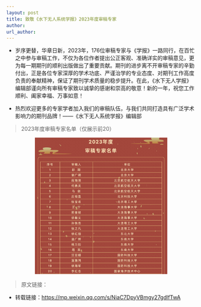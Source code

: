 ```yaml
---
layout: post
title: 致敬《水下无人系统学报》2023年度审稿专家
author: 
url_author: 
---
```


- 岁序更替，华章日新，2023年，176位审稿专家与《学报》一路同行，在百忙之中参与审稿工作，不仅为各位作者提出公正客观、准确详实的审稿意见，更为每一期期刊的顺利出版做出了重要贡献。期刊的进步离不开审稿专家的辛勤付出，正是各位专家深厚的学术功底、严谨治学的专业态度、对期刊工作高度负责的奉献精神，保证了期刊学术质量的稳步提升。在此，《水下无人学报》编辑部谨向所有审稿专家致以诚挚的感谢和崇高的敬意！新的一年，祝您工作顺利、阖家幸福、万事如意！

- 热烈欢迎更多的专家学者加入我们的审稿队伍，与我们共同打造具有广泛学术影响力的期刊品牌！——《水下无人系统学报》编辑部

> 2023年度审稿专家名单（仅展示前20）

<p style="text-align:center;" >
<img class="center-block" style="margin:auto; width:70%;" src="/lab_images/news/jouus4.jpg" alt=""/>
<b>
</b>
</p>


> 原文链接：

- 转载链接：https://mp.weixin.qq.com/s/NiaC7DpyVBmgy27gdlfTwA
 
